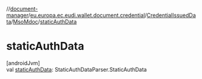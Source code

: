 //[document-manager](../../../../index.md)/[eu.europa.ec.eudi.wallet.document.credential](../../index.md)/[CredentialIssuedData](../index.md)/[MsoMdoc](index.md)/[staticAuthData](static-auth-data.md)

# staticAuthData

[androidJvm]\
val [staticAuthData](static-auth-data.md): StaticAuthDataParser.StaticAuthData
